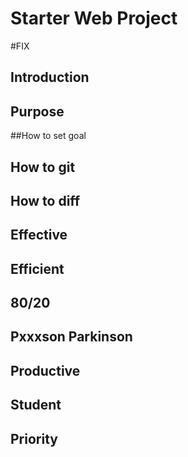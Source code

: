 # Starter Web Project

#FIX
## Introduction
## Purpose
##How to set goal
## How to git

## How to diff
## Effective
## Efficient

## 80/20
## Pxxxson  Parkinson
## Productive
## Student
## Priority